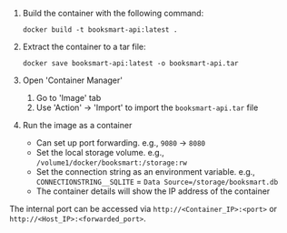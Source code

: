 1. Build the container with the following command:
    ```
    docker build -t booksmart-api:latest .
    ```

1. Extract the container to a tar file:
    ```
    docker save booksmart-api:latest -o booksmart-api.tar
    ```

1. Open 'Container Manager'
    1. Go to 'Image' tab
    1. Use 'Action' -> 'Import' to import the `booksmart-api.tar` file

1. Run the image as a container
    - Can set up port forwarding. e.g., `9080` -> `8080`
    - Set the local storage volume. e.g., `/volume1/docker/booksmart:/storage:rw`
    - Set the connection string as an environment variable. e.g., `CONNECTIONSTRING__SQLITE` = `Data Source=/storage/booksmart.db`
    - The container details will show the IP address of the container

The internal port can be accessed via `http://<Container_IP>:<port>` or `http://<Host_IP>:<forwarded_port>`.